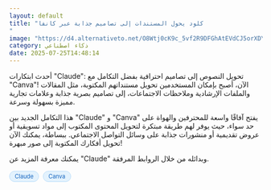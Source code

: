 ```yaml
---
layout: default
title: "كلود يحول المستندات إلى تصاميم جذابة عبر كانفا
"
image: "https://d4.alternativeto.net/O8Wtj0cK9c_5vf2R9DFGhAtEVdCJ5orXDY0dygi2WSw/rs:fill:1520:760:0/g:ce:0:0/YWJzOi8vZGlzdC9jb250ZW50LzE3NTM0NTQ4OTQ5OTEucG5n.png"
category: ذكاء اصطناعي
date: 2025-07-25T14:48:14
---
```


أحدث ابتكارات "Claude": تحويل النصوص إلى تصاميم احترافية بفضل التكامل مع "Canva"! الآن، أصبح بإمكان المستخدمين تحويل مستنداتهم المكتوبة، مثل المقالات والملفات الإرشادية وملاحظات الاجتماعات، إلى تصاميم بصرية جذابة وعلامات تجارية مميزة بسهولة وسرعة.

هذا التكامل الجديد بين "Claude" و "Canva" يفتح آفاقًا واسعة للمحترفين والهواة على حد سواء، حيث يوفر لهم طريقة مبتكرة لتحويل المحتوى المكتوب إلى مواد تسويقية أو عروض تقديمية أو منشورات جذابة على وسائل التواصل الاجتماعي. ببساطة، يمكنك الآن تحويل أفكارك المكتوبة إلى صور مبهرة!

يمكنك معرفة المزيد عن "Claude" وبدائله من خلال الروابط المرفقة.

<div style="margin-top:2px; margin-bottom:2px;"><a href="https://bidjadraft.github.io/?query=Claude" style="background:#e3f2fd; color:#1565c0; font-size:80%; border-radius:12px; padding:3px 10px; margin:2px 4px 2px 0; display:inline-block; border:1px solid #bbdefb; text-decoration:none;">Claude</a> <a href="https://bidjadraft.github.io/?query=Canva" style="background:#e3f2fd; color:#1565c0; font-size:80%; border-radius:12px; padding:3px 10px; margin:2px 4px 2px 0; display:inline-block; border:1px solid #bbdefb; text-decoration:none;">Canva</a></div><br><br>
